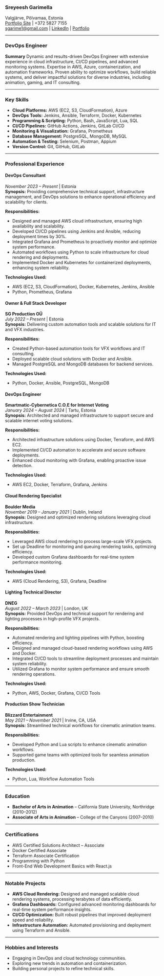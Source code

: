 ### **Sreyeesh Garimella**
Valgjärve, Põlvamaa, Estonia  
[Portfolio Site](https://sreyeesh.github.io/sreyeesh-devops-terminal/) | +372 5827 7155  
[sgarime1@gmail.com](mailto:sgarime1@gmail.com) | [LinkedIn](https://www.linkedin.com/in/sreyeeshgarimella) | [Portfolio](https://ittoucan.com)  

---

### **DevOps Engineer**

**Summary**
Dynamic and results-driven DevOps Engineer with extensive experience in cloud infrastructure, CI/CD pipelines, and advanced monitoring systems. Expertise in AWS, Azure, containerization, and automation frameworks. Proven ability to optimize workflows, build reliable systems, and deliver impactful solutions for diverse industries, including animation, gaming, and IT consulting.

---

### **Key Skills**

- **Cloud Platforms:** AWS (EC2, S3, CloudFormation), Azure  
- **DevOps Tools:** Jenkins, Ansible, Terraform, Docker, Kubernetes  
- **Programming & Scripting:** Python, Bash, JavaScript, Lua, SQL  
- **CI/CD Pipelines:** GitHub Actions, Jenkins, GitLab CI/CD  
- **Monitoring & Visualization:** Grafana, Prometheus  
- **Database Management:** PostgreSQL, MongoDB, MySQL  
- **Automation & Testing:** Selenium, Postman, Appium  
- **Version Control:** Git, GitHub, GitLab  

---

### **Professional Experience**

#### **DevOps Consultant**  
*November 2023 – Present* | Estonia  
**Synopsis:** Providing comprehensive technical support, infrastructure management, and DevOps solutions to enhance operational efficiency and scalability for clients.  

**Responsibilities:**  
- Designed and managed AWS cloud infrastructure, ensuring high availability and scalability.  
- Developed CI/CD pipelines using Jenkins and Ansible, reducing deployment times by 30%.  
- Integrated Grafana and Prometheus to proactively monitor and optimize system performance.  
- Automated workflows using Python to scale infrastructure for cloud rendering and deployments.  
- Implemented Docker and Kubernetes for containerized deployments, enhancing system reliability.  

**Technologies Used:**  
- AWS (EC2, S3, CloudFormation), Docker, Kubernetes, Jenkins, Ansible  
- Python, Prometheus, Grafana  

#### **Owner & Full Stack Developer**  
**SG Production OÜ**  
*July 2022 – Present* | Estonia  
**Synopsis:** Delivering custom automation tools and scalable solutions for IT and VFX industries.  

**Responsibilities:**  
- Created Python-based automation tools for VFX workflows and IT consulting.  
- Deployed scalable cloud solutions with Docker and Ansible.  
- Managed PostgreSQL and MongoDB databases for backend services.  

**Technologies Used:**  
- Python, Docker, Ansible, PostgreSQL, MongoDB  

#### **DevOps Engineer**  
**Smartmatic-Cybernetica C.O.E for Internet Voting**  
*January 2024 – August 2024* | Tartu, Estonia  
**Synopsis:** Architected and managed infrastructure to support secure and scalable internet voting solutions.  

**Responsibilities:**  
- Architected infrastructure solutions using Docker, Terraform, and AWS EC2.  
- Implemented CI/CD automation to accelerate and secure software deployments.  
- Enhanced cloud monitoring with Grafana, enabling proactive issue detection.  

**Technologies Used:**  
- AWS EC2, Docker, Terraform, Grafana, Jenkins  

#### **Cloud Rendering Specialist**  
**Boulder Media**  
*November 2019 – January 2021* | Dublin, Ireland  
**Synopsis:** Designed and optimized rendering solutions leveraging cloud infrastructure.  

**Responsibilities:**  
- Leveraged AWS cloud rendering to process large-scale VFX projects.  
- Set up Deadline for monitoring and queuing rendering tasks, optimizing efficiency.  
- Developed custom Grafana dashboards for real-time system performance monitoring.  

**Technologies Used:**  
- AWS (Cloud Rendering, S3), Grafana, Deadline  

#### **Lighting Technical Director**  
**DNEG**  
*August 2022 – March 2023* | London, UK  
**Synopsis:** Provided DevOps and technical support for rendering and lighting processes in high-profile VFX projects.  

**Responsibilities:**  
- Automated rendering and lighting pipelines with Python, boosting efficiency.  
- Designed and managed cloud-based rendering workflows using AWS and Docker.  
- Integrated CI/CD tools to streamline deployment processes and maintain system reliability.  
- Utilized Grafana to monitor system performance and ensure smooth rendering operations.  

**Technologies Used:**  
- Python, AWS, Docker, Grafana, CI/CD Tools  

#### **Production Show Technician**  
**Blizzard Entertainment**  
*May 2021 – November 2021* | Irvine, CA, USA  
**Synopsis:** Streamlined technical workflows for cinematic animation teams.  

**Responsibilities:**  
- Developed Python and Lua scripts to enhance cinematic animation workflows.  
- Supported game teams with optimized tools for seamless animation production.  

**Technologies Used:**  
- Python, Lua, Workflow Automation Tools  

---

### **Education**

- **Bachelor of Arts in Animation** – California State University, Northridge (2010–2012)  
- **Associate of Arts in Animation** – College of the Canyons (2007–2010)  

---

### **Certifications**

- AWS Certified Solutions Architect – Associate
- Docker Certified Associate
- Terraform Associate Certification
- Programming with Python
- Front-End Web Development Basics with React.js

---

### **Notable Projects**

- **AWS Cloud Rendering:** Designed and managed scalable cloud rendering systems, processing terabytes of data efficiently.
- **Grafana Dashboards:** Configured advanced monitoring dashboards for real-time system performance insights.
- **CI/CD Optimization:** Built robust pipelines that improved deployment speed and reliability.
- **Infrastructure Automation:** Automated provisioning and deployment using Terraform and Ansible.

---

### **Hobbies and Interests**

- Engaging in DevOps and cloud technology communities.  
- Exploring new trends in automation and containerization.  
- Building personal projects to refine technical skills.

